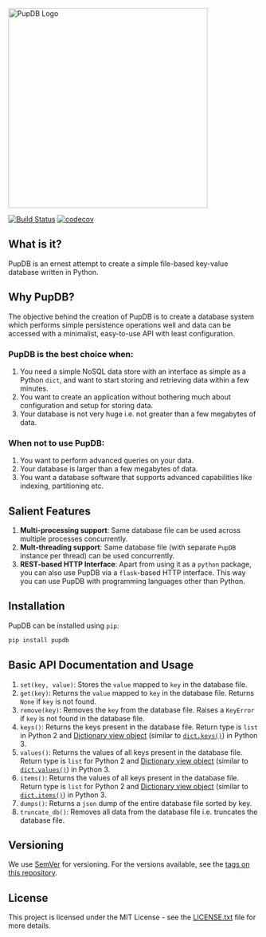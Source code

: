 <img src="https://raw.githubusercontent.com/tuxmonk/pupdb/master/logo.png" alt="PupDB Logo" width="400"/>

[![Build Status](https://travis-ci.org/tuxmonk/pupdb.svg?branch=master)](https://travis-ci.org/tuxmonk/pupdb) [![codecov](https://codecov.io/gh/tuxmonk/pupdb/branch/master/graph/badge.svg)](https://codecov.io/gh/tuxmonk/pupdb)

## What is it?

PupDB is an ernest attempt to create a simple file-based key-value database written in Python.

## Why PupDB?

The objective behind the creation of PupDB is to create a database system which performs simple persistence operations well and data can be accessed with a minimalist, easy-to-use API with least configuration.

### PupDB is the best choice when:

1. You need a simple NoSQL data store with an interface as simple as a Python `dict`, and want to start storing and retrieving data within a few minutes.
2. You want to create an application without bothering much about configuration and setup for storing data.
3. Your database is not very huge i.e. not greater than a few megabytes of data.

### When not to use PupDB:

1. You want to perform advanced queries on your data.
2. Your database is larger than a few megabytes of data.
3. You want a database software that supports advanced capabilities like indexing, partitioning etc.

## Salient Features

1. **Multi-processing support**: Same database file can be used across multiple processes concurrently.
2. **Mult-threading support**: Same database file (with separate `PupDB` instance per thread) can be used concurrently.
3. **REST-based HTTP Interface**: Apart from using it as a `python` package, you can also use PupDB via a `flask`-based HTTP interface. This way you can use PupDB with programming languages other than Python.

## Installation

PupDB can be installed using `pip`:

```bash
pip install pupdb
```

## Basic API Documentation and Usage

1. `set(key, value)`: Stores the `value` mapped to `key` in the database file.
2. `get(key)`: Returns the `value` mapped to `key` in the database file. Returns `None` if `key` is not found.
3. `remove(key)`: Removes the `key` from the database file. Raises a `KeyError` if `key` is not found in the database file.
4. `keys()`: Returns the keys present in the database file. Return type is `list` in Python 2 and [Dictionary view object](https://docs.python.org/3.8/library/stdtypes.html?highlight=keys#dict-views) (similar to [`dict.keys()`](https://docs.python.org/3.8/library/stdtypes.html?highlight=keys#dict.keys)) in Python 3.
5. `values()`: Returns the values of all keys present in the database file. Return type is `list` for Python 2 and [Dictionary view object](https://docs.python.org/3.8/library/stdtypes.html?highlight=keys#dict-views) (similar to [`dict.values()`](https://docs.python.org/3.8/library/stdtypes.html?highlight=keys#dict.values)) in Python 3.
6. `items()`: Returns the values of all keys present in the database file. Return type is `list` for Python 2 and [Dictionary view object](https://docs.python.org/3.8/library/stdtypes.html?highlight=keys#dict-views) (similar to [`dict.items()`](https://docs.python.org/3.8/library/stdtypes.html?highlight=keys#dict.items)) in Python 3.
7. `dumps()`: Returns a `json` dump of the entire database file sorted by key.
8. `truncate_db()`: Removes all data from the database file i.e. truncates the database file.

## Versioning

We use [SemVer](http://semver.org/) for versioning. For the versions available,
see the
[tags on this repository](https://github.com/tuxmonk/pupdb/tags).

## License

This project is licensed under the MIT License - see the
[LICENSE.txt](https://github.com/tuxmonk/pupdb/blob/master/LICENSE.txt) file for more details.
